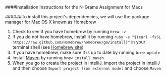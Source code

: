 ####Installation Instructions for the N-Grams Assignment for Macs

######To install this project's dependencies, we will use the package manager for Mac OS X known as Homebrew
1. Check to see if you have homebrew by running `brew -v`
2. If you do not have homebrew, install it by running `ruby -e "$(curl -fsSL https://raw.github.com/Homebrew/homebrew/go/install)"` in your terminal shell (see [Homebrew site](http://brew.sh/))
3. If you have homebrew, make sure it is up to date by running `brew update`
4. Install [Maven](http://maven.apache.org/) by running `brew install maven`
5. When you go to create the project in IntelliJ, import the project in IntelliJ and then choose `Import project from external model` and choose `Maven`